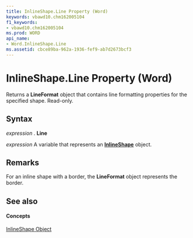 ```yaml
---
title: InlineShape.Line Property (Word)
keywords: vbawd10.chm162005104
f1_keywords:
- vbawd10.chm162005104
ms.prod: WORD
api_name:
- Word.InlineShape.Line
ms.assetid: cbce89ba-962a-1936-fef9-ab7d2673bcf3
---
```



# InlineShape.Line Property (Word)

Returns a  **LineFormat** object that contains line formatting properties for the specified shape. Read-only.


## Syntax

 _expression_ . **Line**

 _expression_ A variable that represents an **[InlineShape](inlineshape-object-word.md)** object.


## Remarks

For an inline shape with a border, the  **LineFormat** object represents the border.


## See also


#### Concepts


[InlineShape Object](inlineshape-object-word.md)

